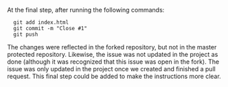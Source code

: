 At the final step, after running the following commands:
```
  git add index.html
  git commit -m "Close #1"
  git push
```
The changes were reflected in the forked repository, but not
in the master protected repository. Likewise, the issue was
not updated in the project as done (although it was recognized
that this issue was open in the fork). The issue was only updated
in the project once we created and finished a pull request. This final
step could be added to make the instructions more clear.
